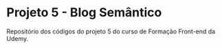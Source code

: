 # Projeto 5 - Blog Semântico #
Repositório dos códigos do projeto 5 do curso de Formação Front-end da Udemy.
